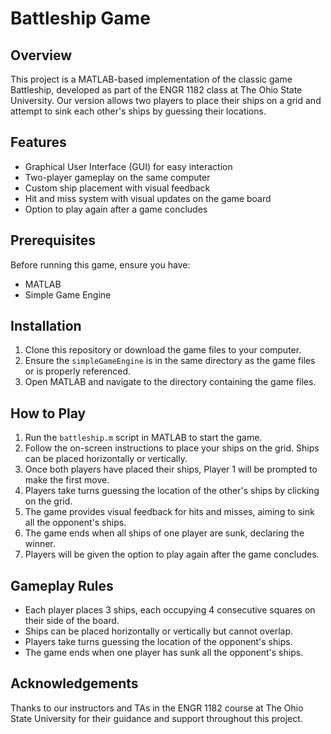 # Battleship Game

## Overview
This project is a MATLAB-based implementation of the classic game Battleship, developed as part of the ENGR 1182 class at The Ohio State University. Our version allows two players to place their ships on a grid and attempt to sink each other's ships by guessing their locations.

## Features
- Graphical User Interface (GUI) for easy interaction
- Two-player gameplay on the same computer
- Custom ship placement with visual feedback
- Hit and miss system with visual updates on the game board
- Option to play again after a game concludes

## Prerequisites
Before running this game, ensure you have:
- MATLAB 
- Simple Game Engine 

## Installation
1. Clone this repository or download the game files to your computer.
2. Ensure the `simpleGameEngine` is in the same directory as the game files or is properly referenced.
3. Open MATLAB and navigate to the directory containing the game files.

## How to Play
1. Run the `battleship.m` script in MATLAB to start the game.
2. Follow the on-screen instructions to place your ships on the grid. Ships can be placed horizontally or vertically.
3. Once both players have placed their ships, Player 1 will be prompted to make the first move.
4. Players take turns guessing the location of the other's ships by clicking on the grid.
5. The game provides visual feedback for hits and misses, aiming to sink all the opponent's ships.
6. The game ends when all ships of one player are sunk, declaring the winner.
7. Players will be given the option to play again after the game concludes.

## Gameplay Rules
- Each player places 3 ships, each occupying 4 consecutive squares on their side of the board.
- Ships can be placed horizontally or vertically but cannot overlap.
- Players take turns guessing the location of the opponent's ships.
- The game ends when one player has sunk all the opponent's ships.

## Acknowledgements
Thanks to our instructors and TAs in the ENGR 1182 course at The Ohio State University for their guidance and support throughout this project.

